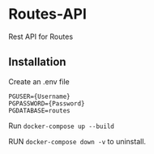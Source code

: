 # Routes-API

Rest API for Routes

## Installation

Create an .env file

```
PGUSER={Username}
PGPASSWORD={Password}
PGDATABASE=routes
```
Run `docker-compose up --build`

RUN `docker-compose down -v` to uninstall.